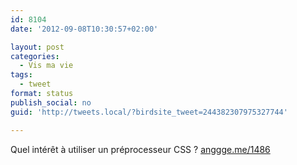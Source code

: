 ```yaml
---
id: 8104
date: '2012-09-08T10:30:57+02:00'

layout: post
categories:
  - Vis ma vie
tags:
  - tweet
format: status
publish_social: no
guid: 'http://tweets.local/?birdsite_tweet=244382307975327744'

---
```


Quel intérêt à utiliser un préprocesseur CSS ? [anggge.me/1486](http://anggge.me/1486)